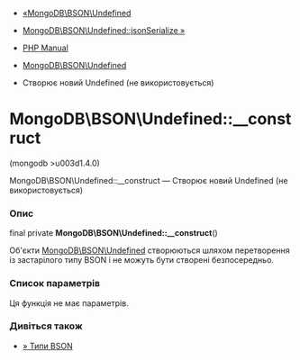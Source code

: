 - [«MongoDB\BSON\Undefined](class.mongodb-bson-undefined.md)
- [MongoDB\BSON\Undefined::jsonSerialize
»](mongodb-bson-undefined.jsonserialize.md)

- [PHP Manual](index.md)
- [MongoDB\BSON\Undefined](class.mongodb-bson-undefined.md)
- Створює новий Undefined (не використовується)

# MongoDB\BSON\Undefined::\_\_construct

(mongodb \>u003d1.4.0)

MongoDB\BSON\Undefined::\_\_construct — Створює новий Undefined (не
використовується)

### Опис

final private **MongoDB\BSON\Undefined::\_\_construct**()

Об'єкти [MongoDB\BSON\Undefined](class.mongodb-bson-undefined.md)
створюються шляхом перетворення із застарілого типу BSON і не можуть бути
створені безпосередньо.

### Список параметрів

Ця функція не має параметрів.

### Дивіться також

- [» Типи
BSON](https://www.mongodb.com/docs/manual/reference/bson-types/)
